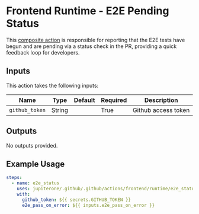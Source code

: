 # Frontend Runtime - E2E Pending Status

This [composite action](./action.yml) is responsible for reporting that the E2E tests have begun and are pending via a status check in the PR, providing a quick feedback loop for developers.

## Inputs

This action takes the following inputs:

| Name                        | Type    | Default                      | Required  | Description                                               |
| --------------------------- | ------- | ---------------------------- | --------- | --------------------------------------------------------- |
| `github_token`              | String  |                              | True      | Github access token

## Outputs

No outputs provided.

## Example Usage

```yaml
steps:
  - name: e2e_status
    uses: jupiterone/.github/.github/actions/frontend/runtime/e2e_status
    with:
      github_token: ${{ secrets.GITHUB_TOKEN }}
      e2e_pass_on_error: ${{ inputs.e2e_pass_on_error }}
```
